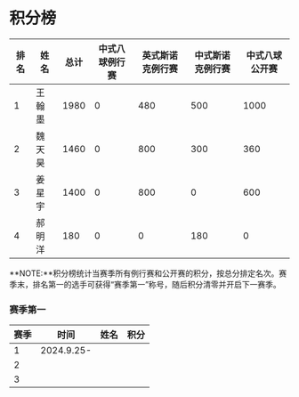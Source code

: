 # 积分榜

| 排名 | 姓名   | 总计 | 中式八球例行赛 | 英式斯诺克例行赛 | 中式斯诺克例行赛 | 中式八球公开赛 |
| ---- | ------ | ---- | -------------- | ---------------- | ---------------- | -------------- |
| 1    | 王翰墨 | 1980 | 0              | 480              | 500              | 1000           |
| 2    | 魏天昊 | 1460 | 0              | 800              | 300              | 360            |
| 3    | 姜星宇 | 1400 | 0              | 800              | 0                | 600            |
| 4    | 郝明洋 | 180  | 0              | 0                | 180              | 0              |

**NOTE:**积分榜统计当赛季所有例行赛和公开赛的积分，按总分排定名次。赛季末，排名第一的选手可获得“赛季第一”称号，随后积分清零并开启下一赛季。

### 赛季第一

| 赛季 | 时间       | 姓名 | 积分 |
| ---- | ---------- | ---- | ---- |
| 1    | 2024.9.25- |      |      |
| 2    |            |      |      |
| 3    |            |      |      |

